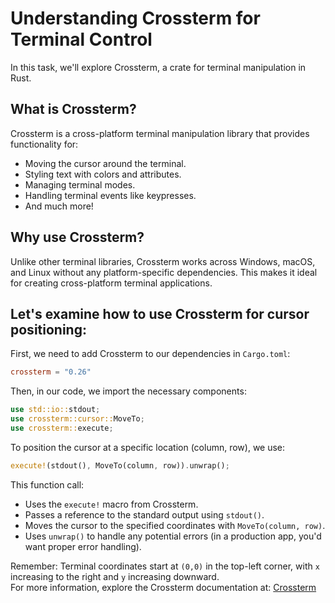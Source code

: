 # Understanding Crossterm for Terminal Control

In this task, we'll explore Crossterm, a crate for terminal manipulation in Rust.

## What is Crossterm?

Crossterm is a cross-platform terminal manipulation library that provides functionality for:

- Moving the cursor around the terminal.
- Styling text with colors and attributes.
- Managing terminal modes.
- Handling terminal events like keypresses.
- And much more!

## Why use Crossterm?

Unlike other terminal libraries, Crossterm works across Windows, macOS, and Linux without any platform-specific
dependencies. This makes it ideal for creating cross-platform terminal applications.

## Let's examine how to use Crossterm for cursor positioning:

First, we need to add Crossterm to our dependencies in `Cargo.toml`:

```toml
crossterm = "0.26"
```

Then, in our code, we import the necessary components:

```rust
use std::io::stdout;
use crossterm::cursor::MoveTo;
use crossterm::execute;
```

To position the cursor at a specific location (column, row), we use:

```rust
execute!(stdout(), MoveTo(column, row)).unwrap();
```

This function call:

- Uses the `execute!` macro from Crossterm.
- Passes a reference to the standard output using `stdout()`.
- Moves the cursor to the specified coordinates with `MoveTo(column, row)`.
- Uses `unwrap()` to handle any potential errors (in a production app, you'd want proper error handling).

Remember: Terminal coordinates start at `(0,0)` in the top-left corner, with `x` increasing to the right and `y`
increasing downward.  
For more information, explore the Crossterm documentation at: [Crossterm](https://crates.io/crates/crossterm)